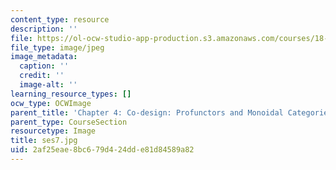 ```yaml
---
content_type: resource
description: ''
file: https://ol-ocw-studio-app-production.s3.amazonaws.com/courses/18-s097-applied-category-theory-january-iap-2019/2af25eae8bc679d424dde81d84589a82_ses7.jpg
file_type: image/jpeg
image_metadata:
  caption: ''
  credit: ''
  image-alt: ''
learning_resource_types: []
ocw_type: OCWImage
parent_title: 'Chapter 4: Co-design: Profunctors and Monoidal Categories'
parent_type: CourseSection
resourcetype: Image
title: ses7.jpg
uid: 2af25eae-8bc6-79d4-24dd-e81d84589a82
---
```

